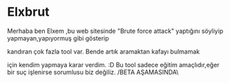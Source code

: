 # Elxbrut
Merhaba ben Elxem
,bu web sitesinde "Brute force 
attack" yaptığını söyliyip yapmayan,yapıyormuş gibi gösterip

kandıran çok fazla tool var. Bende artık aramaktan kafayı bulmamak

için kendim yapmaya karar verdim.
:D
Bu tool sadece eğitim amaçlıdır,eğer bir suç işlenirse sorumlusu biz değiliz.
/BETA AŞAMASINDA\
